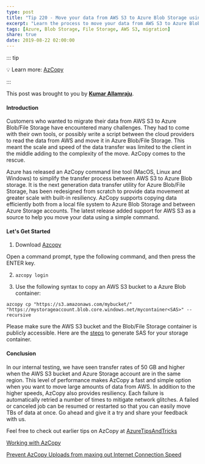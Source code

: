 ```yaml
---
type: post
title: "Tip 220 - Move your data from AWS S3 to Azure Blob Storage using AzCopy"
excerpt: "Learn the process to move your data from AWS S3 to Azure Blob Storage using AzCopy"
tags: [Azure, Blob Storage, File Storage, AWS S3, migration]
share: true
date: 2019-08-22 02:00:00
---
```


::: tip

:bulb: Learn more: [AzCopy](https://docs.microsoft.com/en-us/azure/storage/common/storage-use-azcopy-v10?toc=%2fazure%2fstorage%2ffiles%2ftoc.json?WT.mc_id=docs-azuredevtips-azureappsdev)

:::

This post was brought to you by **[Kumar Allamraju](https://twitter.com/kumarallamraju)**. 

#### Introduction

Customers who wanted to migrate their data from AWS S3 to Azure Blob/File Storage have encountered many challenges. They had to come with their own tools, or possibly write a script between the cloud providers to read the data from AWS and move it in Azure Blob/File Storage. This meant the scale and speed of the data transfer was limited to the client in the middle adding to the complexity of the move. AzCopy comes to the rescue. 

Azure has released an AzCopy command line tool (MacOS, Linux and Windows) to simplify the transfer process between AWS S3 to Azure Blob storage. It is the next generation data transfer utility for Azure Blob/File Storage, has been redesigned from scratch to provide data movement at greater scale with built-in resiliency. AzCopy supports copying data efficiently both from a local file system to Azure Blob Storage and between Azure Storage accounts. The latest release added support for AWS S3 as a source to help you move your data using a simple command.


#### Let's Get Started

1. Download [Azcopy](https://docs.microsoft.com/en-us/azure/storage/common/storage-use-azcopy-v10?toc=%2fazure%2fstorage%2ffiles%2ftoc.json)

Open a command prompt, type the following command, and then press the ENTER key.

2. `azcopy login`

3. Use the following syntax to copy an AWS S3 bucket to a Azure Blob container:

```
azcopy cp "https://s3.amazonaws.com/mybucket/" "https://mystorageaccount.blob.core.windows.net/mycontainer<SAS>" --recursive
```

Please make sure the AWS S3 bucket and the Blob/File Storage container is publicly accessible. Here are the [steps](https://docs.microsoft.com/en-us/azure/storage/common/storage-dotnet-shared-access-signature-part-1) to generate SAS for your storage container.


#### Conclusion

In our internal testing, we have seen transfer rates of 50 GB and higher when the AWS S3 bucket and Azure Storage account are in the same region. This level of performance makes AzCopy a fast and simple option when you want to move large amounts of data from AWS. In addition to the higher speeds, AzCopy also provides resiliency. Each failure is automatically retried a number of times to mitigate network glitches. A failed or canceled job can be resumed or restarted so that you can easily move TBs of data at once. Go ahead and give it a try and share your feedback with us.

Feel free to check out earlier tips on AzCopy at [AzureTipsAndTricks](https://microsoft.github.io/AzureTipsAndTricks/)

[Working with AzCopy](https://microsoft.github.io/AzureTipsAndTricks/blog/tip81.html)

[Prevent AzCopy Uploads from maxing out Internet Connection Speed](https://microsoft.github.io/AzureTipsAndTricks/blog/tip139.html)









